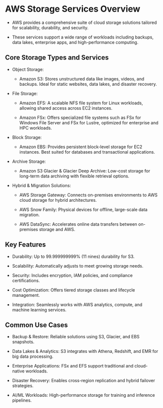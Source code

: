 # AWS Storage Services Overview

- AWS provides a comprehensive suite of cloud storage solutions tailored for scalability, durability, and security.

- These services support a wide range of workloads including backups, data lakes, enterprise apps, and high-performance computing.

## Core Storage Types and Services
- Object Storage:

    - Amazon S3: Stores unstructured data like images, videos, and backups. Ideal for static websites, data lakes, and disaster recovery.

- File Storage:

    - Amazon EFS: A scalable NFS file system for Linux workloads, allowing shared access across EC2 instances.

    - Amazon FSx: Offers specialized file systems such as FSx for Windows File Server and FSx for Lustre, optimized for enterprise and HPC workloads.

- Block Storage:

    - Amazon EBS: Provides persistent block-level storage for EC2 instances. Best suited for databases and transactional applications.

- Archive Storage:

    - Amazon S3 Glacier & Glacier Deep Archive: Low-cost storage for long-term data archiving with flexible retrieval options.

- Hybrid & Migration Solutions:

    - AWS Storage Gateway: Connects on-premises environments to AWS cloud storage for hybrid architectures.

    - AWS Snow Family: Physical devices for offline, large-scale data migration.

    - AWS DataSync: Accelerates online data transfers between on-premises storage and AWS.

## Key Features

- Durability: Up to 99.999999999% (11 nines) durability for S3.

- Scalability: Automatically adjusts to meet growing storage needs.

- Security: Includes encryption, IAM policies, and compliance certifications.

- Cost Optimization: Offers tiered storage classes and lifecycle management.

- Integration: Seamlessly works with AWS analytics, compute, and machine learning services.

## Common Use Cases

- Backup & Restore: Reliable solutions using S3, Glacier, and EBS snapshots.

- Data Lakes & Analytics: S3 integrates with Athena, Redshift, and EMR for big data processing.

- Enterprise Applications: FSx and EFS support traditional and cloud-native workloads.

- Disaster Recovery: Enables cross-region replication and hybrid failover strategies.

- AI/ML Workloads: High-performance storage for training and inference pipelines.